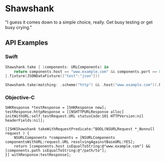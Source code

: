 # Shawshank
"I guess it comes down to a simple choice, really. Get busy testing or get busy crying."

## API Examples
### Swift
```swift
Shawshank.take { (components: URLComponents) in
    return components.host == "www.example.com" && components.port == 82
}.fixture(JSONDataFixture(["test":"json"]))
```
```swift
Shawshank.take(matching: .scheme("http") && .host("www.example.com")).httpStatus(.httpStatus(101))
```

### Objective-C
```objc
SHKResponse *testResponse = [SHKResponse new];
testResponse.httpResponse = [[NSHTTPURLResponse alloc] initWithURL:self.testRequest.URL statusCode:101 HTTPVersion:nil headerFields:nil];

[[SHKShawshank takeWithRequestPredicate:^BOOL(NSURLRequest *_Nonnull request ) {
    NSURLComponents *components = [NSURLComponents componentsWithURL:request.URL resolvingAgainstBaseURL:YES];
    return [components.host isEqualToString:@"www.example.com"] && [components.path isEqualToString:@"/path/to"];
}] withResponse:testResponse];
```
